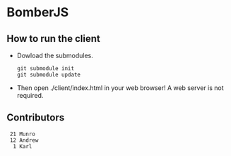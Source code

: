 BomberJS
========

How to run the client
---------------------

-   Dowload the submodules.

        git submodule init
        git submodule update

-   Then open ./client/index.html in your web browser!
    A web server is not required.

Contributors
------------

     21 Munro
     12 Andrew
      1 Karl
